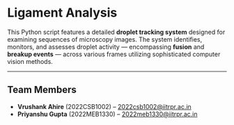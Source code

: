 # Ligament Analysis

This Python script features a detailed **droplet tracking system** designed for examining sequences of microscopy images.
The system identifies, monitors, and assesses droplet activity — encompassing **fusion** and **breakup events** — across various frames utilizing sophisticated computer vision methods.

---

## Team Members  
- **Vrushank Ahire** (2022CSB1002) – [2022csb1002@iitrpr.ac.in](mailto:2022csb1002@iitrpr.ac.in)  
- **Priyanshu Gupta** (2022MEB1330) – [2022meb1330@iitrpr.ac.in](mailto:2022meb1330@iitrpr.ac.in)
